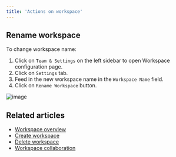 ```yaml
---
title: 'Actions on workspace'
---
```



## Rename workspace

To change workspace name:
1. Click on `Team & Settings` on the left sidebar to open Workspace configuration page.
2. Click on `Settings` tab.
3. Feed in the new workspace name in the `Workspace Name` field.
4. Click on `Rename Workspace` button.

![image](/img/v2/workspace-rename.png)

## Related articles
- [Workspace overview](/workspaces/workspace-overview)
- [Create workspace](/workspaces/create-workspace)
- [Delete workspace](/workspaces/delete-workspace)
- [Workspace collaboration](/workspaces/workspace-collaboration)
